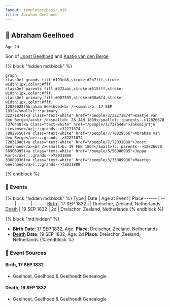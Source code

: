 ```yaml
---
layout: templates/basic.njk
title: Abraham Geelhoed
---
```

## 🔵 Abraham Geelhoed
<small>Age: 2d</small>

Son of [Joost Geelhoed](/people/7/72031888) and [Kaatje van den Berge](/people/3/32271874)

{% block "hidden md:block" %}
```mermaid
graph
classDef grands fill:#193cb8,stroke:#2b7fff,stroke-width:1px,color:#fff;
classDef parents fill:#372aac,stroke:#615fff,stroke-width:1px,color:#fff;
classDef primary fill:#007595,stroke:#00a6f4,stroke-width:1px,color:#fff;
12826628(Abraham Geelhoed<br /><small>b: 17 SEP 1832</small>):::primary
32271874(<a class="text-white" href="/people/3/32271874">Kaatje van den Berge</a><br /><small>b: 26 JAN 1809</small>):::parents-->12826628
7376448(<a class="text-white" href="/people/7/7376448">Jakomijntje Lievense</a>):::grands-->32271874
78829556(<a class="text-white" href="/people/7/78829556">Abraham van den Berge</a>):::grands-->32271874
72031888(<a class="text-white" href="/people/7/72031888">Joost Geelhoed</a><br /><small>b: 19 FEB 1804</small>):::parents-->12826628
56906995(<a class="text-white" href="/people/5/56906995">Joppa Kort</a>):::grands-->72031888
33889936(<a class="text-white" href="/people/3/33889936">Maarten Geelhoed</a>):::grands-->72031888
```
{% endblock %}

### 📆 Events

{% block "hidden md:block" %}
Type | Date | Age at Event | Place
------ | ------ | ------ | ------
[Birth](#event-event-2) | 17 SEP 1832 |  | Dreischor, Zeeland, Netherlands
[Death](#event-event-3) | 19 SEP 1832 | 2d | Dreischor, Zeeland, Netherlands
{% endblock %}

{% block "md:hidden" %}
- **[Birth](#event-event-2)**
**Date**: 17 SEP 1832, Age:
**Place**: Dreischor, Zeeland, Netherlands
- **[Death](#event-event-3)**
**Date**: 19 SEP 1832, Age: 2d
**Place**: Dreischor, Zeeland, Netherlands
{% endblock %}

### 📰 Event Sources

#### <a id="event-event-2"></a> Birth, 17 SEP 1832
* Geelhoet, Geelhoed & Geelhoedt Genealogie

#### <a id="event-event-3"></a> Death, 19 SEP 1832
* Geelhoet, Geelhoed & Geelhoedt Genealogie